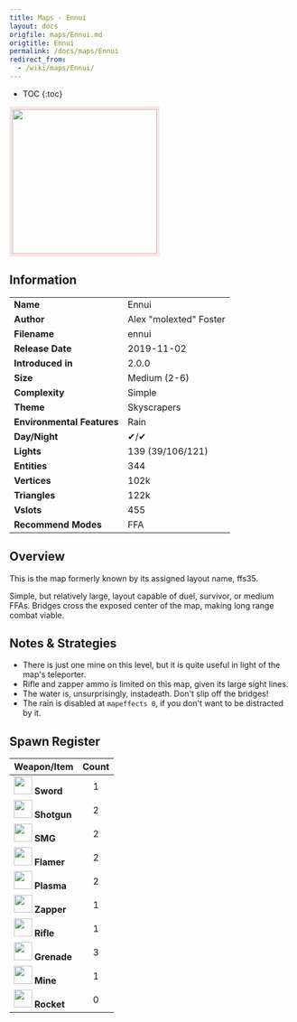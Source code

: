 ```yaml
---
title: Maps - Ennui
layout: docs
origfile: maps/Ennui.md
origtitle: Ennui
permalink: /docs/maps/Ennui
redirect_from:
  - /wiki/maps/Ennui/
---
```

* TOC
{:toc}
<img style='border:5px solid #ffe0e0e0' src="../images/maps/ennui/ennui.png" width="256px" />

## Information

|                            |                                      |
|----------------------------|--------------------------------------|
| **Name**                   | Ennui                                |
| **Author**                 | Alex "molexted" Foster               |
| **Filename**               | ennui                                |
| **Release Date**           | 2019-11-02                           |
| **Introduced in**          | 2.0.0                                |
| **Size**                   | Medium (2-6)                         |
| **Complexity**             | Simple                               |
| **Theme**                  | Skyscrapers                          |
| **Environmental Features** | Rain                                 |
| **Day/Night**              | ✔/✔                                  |
| **Lights**                 | 139 (39/106/121)                     |
| **Entities**               | 344                                  |
| **Vertices**               | 102k                                 |
| **Triangles**              | 122k                                 |
| **Vslots**                 | 455                                  |
| **Recommend Modes**        | FFA                                  |

## Overview
This is the map formerly known by its assigned layout name, ffs35.

Simple, but relatively large, layout capable of duel, survivor, or medium FFAs. Bridges cross the exposed center of the map, making long range combat viable.

## Notes & Strategies

- There is just one mine on this level, but it is quite useful in light of the map's teleporter.
- Rifle and zapper ammo is limited on this map, given its large sight lines.
- The water is, unsurprisingly, instadeath. Don't slip off the bridges!
- The rain is disabled at `mapeffects 0`, if you don't want to be distracted by it.

## Spawn Register

| Weapon/Item                                                         | Count |
|---------------------------------------------------------------------|:-----:|
| <img src="../images/weapons/sword.png" width="32px"/> **Sword**     |   1   |
| <img src="../images/weapons/shotgun.png" width="32px"/> **Shotgun** |   2   |
| <img src="../images/weapons/smg.png" width="32px"/> **SMG**         |   2   |
| <img src="../images/weapons/flamer.png" width="32px"/> **Flamer**   |   2   |
| <img src="../images/weapons/plasma.png" width="32px"/> **Plasma**   |   2   |
| <img src="../images/weapons/zapper.png" width="32px"/> **Zapper**   |   1   |
| <img src="../images/weapons/rifle.png" width="32px"/> **Rifle**     |   1   |
| <img src="../images/weapons/grenade.png" width="32px"/> **Grenade** |   3   |
| <img src="../images/weapons/mine.png" width="32px"/> **Mine**       |   1   |
| <img src="../images/weapons/rocket.png" width="32px"/> **Rocket**   |   0   |
